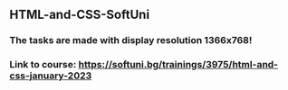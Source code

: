 ## HTML-and-CSS-SoftUni

### The tasks are made with display resolution 1366x768!

### Link to course: https://softuni.bg/trainings/3975/html-and-css-january-2023
